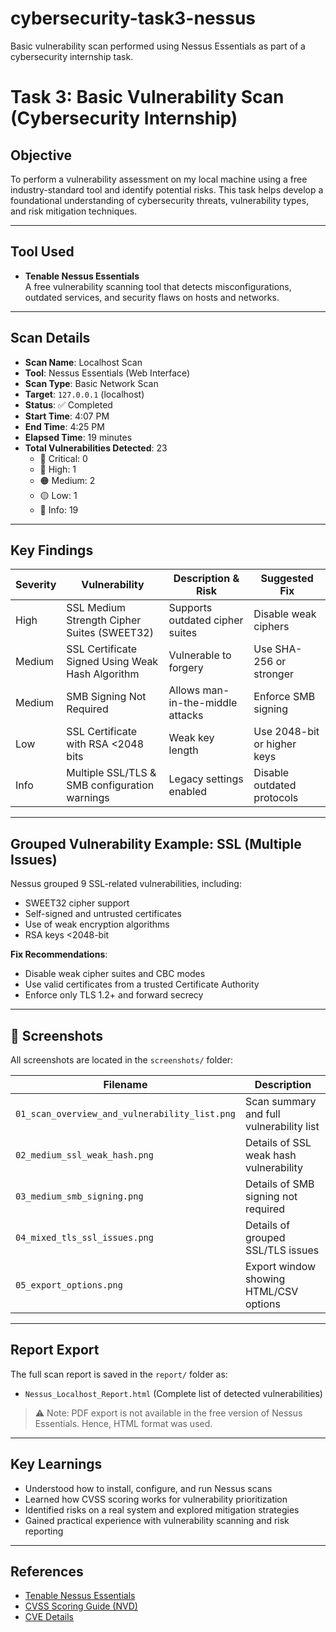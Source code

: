 # cybersecurity-task3-nessus
Basic vulnerability scan performed using Nessus Essentials as part of a cybersecurity internship task.

# Task 3: Basic Vulnerability Scan (Cybersecurity Internship)

## Objective
To perform a vulnerability assessment on my local machine using a free industry-standard tool and identify potential risks. This task helps develop a foundational understanding of cybersecurity threats, vulnerability types, and risk mitigation techniques.

---

## Tool Used
- **Tenable Nessus Essentials**  
  A free vulnerability scanning tool that detects misconfigurations, outdated services, and security flaws on hosts and networks.

---

## Scan Details

- **Scan Name**: Localhost Scan
- **Tool**: Nessus Essentials (Web Interface)
- **Scan Type**: Basic Network Scan
- **Target**: `127.0.0.1` (localhost)
- **Status**: ✅ Completed
- **Start Time**: 4:07 PM  
- **End Time**: 4:25 PM  
- **Elapsed Time**: 19 minutes
- **Total Vulnerabilities Detected**: 23  
  - 🔴 Critical: 0  
  - 🔶 High: 1  
  - 🟠 Medium: 2  
  - 🟡 Low: 1  
  - 🔵 Info: 19

---

## Key Findings

| Severity | Vulnerability                                      | Description & Risk | Suggested Fix |
|----------|---------------------------------------------------|--------------------|----------------|
| High     | SSL Medium Strength Cipher Suites (SWEET32)       | Supports outdated cipher suites | Disable weak ciphers |
| Medium   | SSL Certificate Signed Using Weak Hash Algorithm  | Vulnerable to forgery | Use SHA-256 or stronger |
| Medium   | SMB Signing Not Required                          | Allows man-in-the-middle attacks | Enforce SMB signing |
| Low      | SSL Certificate with RSA <2048 bits               | Weak key length | Use 2048-bit or higher keys |
| Info     | Multiple SSL/TLS & SMB configuration warnings     | Legacy settings enabled | Disable outdated protocols |

---

## Grouped Vulnerability Example: SSL (Multiple Issues)

Nessus grouped 9 SSL-related vulnerabilities, including:
- SWEET32 cipher support
- Self-signed and untrusted certificates
- Use of weak encryption algorithms
- RSA keys <2048-bit

**Fix Recommendations**:
- Disable weak cipher suites and CBC modes
- Use valid certificates from a trusted Certificate Authority
- Enforce only TLS 1.2+ and forward secrecy

---

## 📁 Screenshots

All screenshots are located in the `screenshots/` folder:

| Filename                             | Description                                  |
|--------------------------------------|----------------------------------------------|
| `01_scan_overview_and_vulnerability_list.png` | Scan summary and full vulnerability list    |
| `02_medium_ssl_weak_hash.png`        | Details of SSL weak hash vulnerability       |
| `03_medium_smb_signing.png`          | Details of SMB signing not required          |
| `04_mixed_tls_ssl_issues.png`        | Details of grouped SSL/TLS issues            |
| `05_export_options.png`              | Export window showing HTML/CSV options       |

---

## Report Export

The full scan report is saved in the `report/` folder as:

- `Nessus_Localhost_Report.html` (Complete list of detected vulnerabilities)

> ⚠️ Note: PDF export is not available in the free version of Nessus Essentials. Hence, HTML format was used.

---

## Key Learnings

- Understood how to install, configure, and run Nessus scans
- Learned how CVSS scoring works for vulnerability prioritization
- Identified risks on a real system and explored mitigation strategies
- Gained practical experience with vulnerability scanning and risk reporting

---

## References
- [Tenable Nessus Essentials](https://www.tenable.com/products/nessus/nessus-essentials)
- [CVSS Scoring Guide (NVD)](https://nvd.nist.gov/vuln-metrics/cvss)
- [CVE Details](https://cve.mitre.org/)
